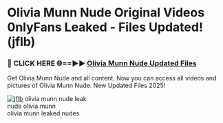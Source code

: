 # Olivia Munn Nude Original Videos 0nlyFans Leaked - Files Updated! (jflb)

<h3>🔴 CLICK HERE 🌐==►► <a href="https://tinyurl.com/5h6xmrr3" rel="nofollow">Olivia Munn Nude Updated Files</a></h3>

Get Olivia Munn Nude and all content. Now you can access all videos and pictures of Olivia Munn Nude. New Updated Files 2025!

[![jflb](https://i.imgur.com/KVD873Z.gif)](https://tinyurl.com/5h6xmrr3)
olivia munn nude leak<br>
nude olivia munn<br>
olivia munn leaked nudes
